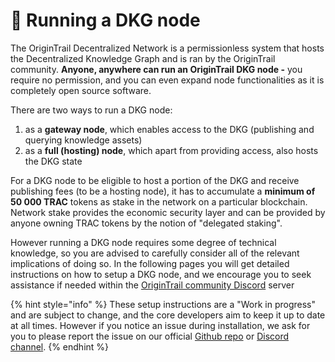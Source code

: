 # 🤖 Running a DKG node

The OriginTrail Decentralized Network is a permissionless system that hosts the Decentralized Knowledge Graph and is ran by the OriginTrail community. **Anyone, anywhere can run an OriginTrail DKG node -** you require no permission, and you can even expand node functionalities as it is completely open source software.&#x20;

There are two ways to run a DKG node:

1. as a **gateway node**, which enables access to the DKG (publishing and querying knowledge assets)
2. as a **full (hosting) node**, which apart from providing access, also hosts the DKG state

For a DKG node to be eligible to host a portion of the DKG and receive publishing fees (to be a hosting node), it has to accumulate a **minimum of 50 000 TRAC** tokens as stake in the network on a particular blockchain. Network stake provides the economic security layer and can be provided by anyone owning TRAC tokens by the notion of "delegated staking". &#x20;

However running a DKG node requires some degree of technical knowledge, so you are advised to carefully consider all of the relevant implications of doing so. In the following pages you will get detailed instructions on how to setup a DKG node, and we encourage you to seek assistance if needed within the [OriginTrail community Discord](https://discord.com/invite/FCgYk2S) server

{% hint style="info" %}
These setup instructions are a "Work in progress" and are subject to change, and the core developers aim to keep it up to date at all times. However if you notice an issue during installation, we ask for you to please report the issue on our official [Github repo](https://github.com/OriginTrail/ot-node) or [Discord channel](https://discord.com/invite/FCgYk2S).
{% endhint %}
